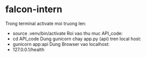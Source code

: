 # falcon-intern

Trong terminal activate moi truong len:
- source .venv/bin/activate
Roi vao thu muc API_code:
- cd API_code
Dung gunicorn chay app.py (api) tren local host:
- gunicorn app:api
Dung Browser vao localhost:
- 127.0.0.1/health
